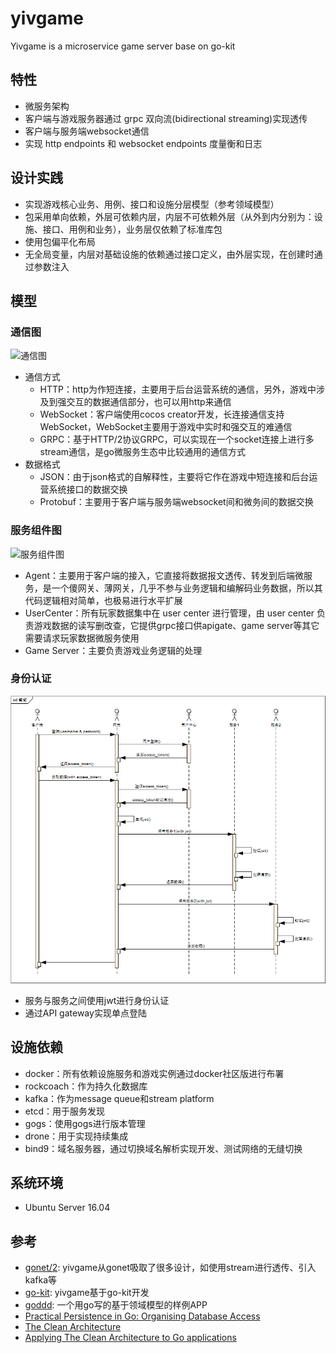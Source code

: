 # yivgame
Yivgame is a microservice game server base on go-kit

## 特性
* 微服务架构
* 客户端与游戏服务器通过 grpc 双向流(bidirectional streaming)实现透传
* 客户端与服务端websocket通信
* 实现 http endpoints 和 websocket endpoints 度量衡和日志
## 设计实践
* 实现游戏核心业务、用例、接口和设施分层模型（参考领域模型）
* 包采用单向依赖，外层可依赖内层，内层不可依赖外层（从外到内分别为：设施、接口、用例和业务），业务层仅依赖了标准库包
* 使用包偏平化布局
* 无全局变量，内层对基础设施的依赖通过接口定义，由外层实现，在创建时通过参数注入
## 模型
### 通信图
![通信图](doc/img/通信图.png)
* 通信方式
  * HTTP：http为作短连接，主要用于后台运营系统的通信，另外，游戏中涉及到强交互的数据通信部分，也可以用http来通信
  * WebSocket：客户端使用cocos creator开发，长连接通信支持WebSocket，WebSocket主要用于游戏中实时和强交互的难通信
  * GRPC：基于HTTP/2协议GRPC，可以实现在一个socket连接上进行多stream通信，是go微服务生态中比较通用的通信方式
* 数据格式
  * JSON：由于json格式的自解释性，主要将它作在游戏中短连接和后台运营系统接口的数据交换
  * Protobuf：主要用于客户端与服务端websocket间和微务间的数据交换

### 服务组件图
![服务组件图](doc/img/组件图.png)
* Agent：主要用于客户端的接入，它直接将数据报文透传、转发到后端微服务，是一个傻网关、薄网关，几乎不参与业务逻辑和编解码业务数据，所以其代码逻辑相对简单，也极易进行水平扩展
* UserCenter：所有玩家数据集中在 user center 进行管理，由 user center 负责游戏数据的读写删改查，它提供grpc接口供apigate、game server等其它需要请求玩家数据微服务使用
* Game Server：主要负责游戏业务逻辑的处理
### 身份认证
![图](doc/img/认证.png)
* 服务与服务之间使用jwt进行身份认证
* 通过API gateway实现单点登陆
## 设施依赖
* docker：所有依赖设施服务和游戏实例通过docker社区版进行布署
* rockcoach：作为持久化数据库
* kafka：作为message queue和stream platform
* etcd：用于服务发现
* gogs：使用gogs进行版本管理
* drone：用于实现持续集成
* bind9：域名服务器，通过切换域名解析实现开发、测试网络的无缝切换
## 系统环境
* Ubuntu Server 16.04

## 参考
* [gonet/2](https://gonet2.github.io/): yivgame从gonet吸取了很多设计，如使用stream进行透传、引入kafka等
* [go-kit](https://github.com/go-kit/kit): yivgame基于go-kit开发
* [goddd](https://github.com/marcusolsson/goddd): 一个用go写的基于领域模型的样例APP
* [Practical Persistence in Go: Organising Database Access](http://www.alexedwards.net/blog/organising-database-access)
* [The Clean Architecture](https://8thlight.com/blog/uncle-bob/2012/08/13/the-clean-architecture.html)
* [Applying The Clean Architecture to Go applications](http://manuel.kiessling.net/2012/09/28/applying-the-clean-architecture-to-go-applications/)
